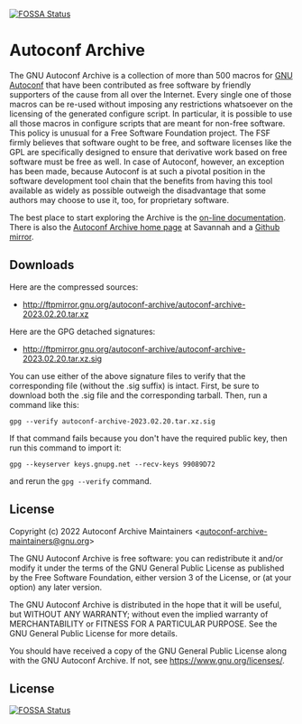 [![FOSSA Status](https://app.fossa.com/api/projects/git%2Bgithub.com%2FHotakaYagi%2Fautoconf-archive.svg?type=shield)](https://app.fossa.com/projects/git%2Bgithub.com%2FHotakaYagi%2Fautoconf-archive?ref=badge_shield)

Autoconf Archive
================

The GNU Autoconf Archive is a collection of more than 500 macros for [GNU
Autoconf](https://www.gnu.org/software/autoconf) that have been contributed
as free software by friendly supporters of the cause from all over the
Internet. Every single one of those macros can be re-used without imposing
any restrictions whatsoever on the licensing of the generated configure
script. In particular, it is possible to use all those macros in configure
scripts that are meant for non-free software. This policy is unusual for a
Free Software Foundation project. The FSF firmly believes that software
ought to be free, and software licenses like the GPL are specifically
designed to ensure that derivative work based on free software must be
free as well. In case of Autoconf, however, an exception has been made,
because Autoconf is at such a pivotal position in the software development
tool chain that the benefits from having this tool available as widely as
possible outweigh the disadvantage that some authors may choose to use it,
too, for proprietary software.

The best place to start exploring the Archive is the [on-line
documentation](https://www.gnu.org/software/autoconf-archive/). There is
also the [Autoconf Archive home
page](http://savannah.gnu.org/projects/autoconf-archive/) at Savannah and
a [Github mirror](https://github.com/autoconf-archive/autoconf-archive).

Downloads
---------

Here are the compressed sources:

-   <http://ftpmirror.gnu.org/autoconf-archive/autoconf-archive-2023.02.20.tar.xz>

Here are the GPG detached signatures:

-   <http://ftpmirror.gnu.org/autoconf-archive/autoconf-archive-2023.02.20.tar.xz.sig>

You can use either of the above signature files to verify that the
corresponding file (without the .sig suffix) is intact. First, be sure
to download both the .sig file and the corresponding tarball. Then, run
a command like this:

    gpg --verify autoconf-archive-2023.02.20.tar.xz.sig

If that command fails because you don't have the required public key,
then run this command to import it:

    gpg --keyserver keys.gnupg.net --recv-keys 99089D72

and rerun the `gpg --verify` command.

License
-------

Copyright (c) 2022 Autoconf Archive Maintainers \<<autoconf-archive-maintainers@gnu.org>\>

The GNU Autoconf Archive is free software: you can redistribute it and/or
modify it under the terms of the GNU General Public License as published
by the Free Software Foundation, either version 3 of the License, or (at
your option) any later version.

The GNU Autoconf Archive is distributed in the hope that it will be
useful, but WITHOUT ANY WARRANTY; without even the implied warranty of
MERCHANTABILITY or FITNESS FOR A PARTICULAR PURPOSE. See the GNU General
Public License for more details.

You should have received a copy of the GNU General Public License along
with the GNU Autoconf Archive. If not, see <https://www.gnu.org/licenses/>.


## License
[![FOSSA Status](https://app.fossa.com/api/projects/git%2Bgithub.com%2FHotakaYagi%2Fautoconf-archive.svg?type=large)](https://app.fossa.com/projects/git%2Bgithub.com%2FHotakaYagi%2Fautoconf-archive?ref=badge_large)